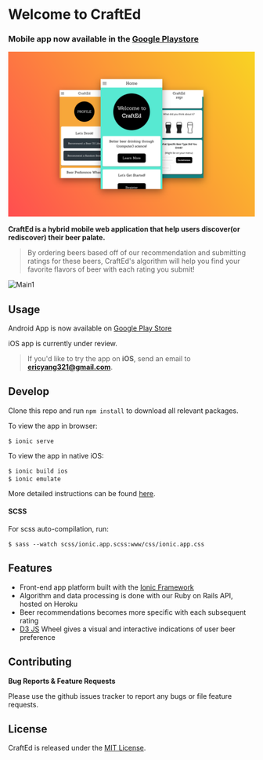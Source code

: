 # Welcome to CraftEd

### Mobile app now available in the [Google Playstore](https://play.google.com/store/apps/details?id=com.ionicframework.howtotrainyourpalate780973)

![Main2](images/mockup4.png)

**CraftEd is a hybrid mobile web application that help users discover(or rediscover) their beer palate.**

>By ordering beers based off of our recommendation and submitting ratings for these beers, CraftEd's algorithm will help you find your favorite flavors of beer with each rating you submit!

![Main1](images/mockup3.png)

## Usage
Android App is now available on [Google Play Store](https://play.google.com/store/apps/details?id=com.ionicframework.howtotrainyourpalate780973)

iOS app is currently under review. 

>If you'd like to try the app on **iOS**, send an email to **ericyang321@gmail.com**.

## Develop
Clone this repo and run `npm install` to download all relevant packages.

To view the app in browser:
````
$ ionic serve
````

To view the app in native iOS:
```
$ ionic build ios
$ ionic emulate
```

More detailed instructions can be found [here](https://ionicframework.com/docs/guide/testing.html).

#### SCSS
For scss auto-compilation, run:

```
$ sass --watch scss/ionic.app.scss:www/css/ionic.app.css
```

## Features

*  Front-end app platform built with the [Ionic Framework](https://ionicframework.com/)
*  Algorithm and data processing is done with our Ruby on Rails API, hosted on Heroku
*  Beer recommendations becomes more specific with each subsequent rating
*  [D3 JS](http://bl.ocks.org/mbostock/4063423) Wheel gives a visual and interactive indications of user beer preference

## Contributing
**Bug Reports & Feature Requests**

Please use the github issues tracker to report any bugs or file feature requests.

## License
CraftEd is released under the [MIT License](http://www.opensource.org/licenses/MIT).
